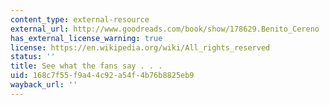 ```yaml
---
content_type: external-resource
external_url: http://www.goodreads.com/book/show/178629.Benito_Cereno
has_external_license_warning: true
license: https://en.wikipedia.org/wiki/All_rights_reserved
status: ''
title: See what the fans say . . .
uid: 168c7f55-f9a4-4c92-a54f-4b76b8825eb9
wayback_url: ''
---
```

